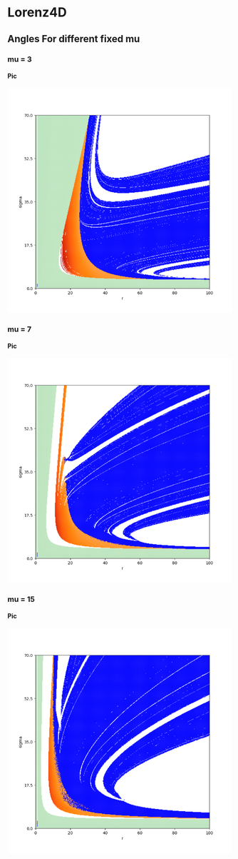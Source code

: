# Lorenz4D

## Angles For different fixed mu
### mu = 3
#### Pic
![Angles](FlowForDifferMu/Lor4Dnu3.png)
### mu = 7
#### Pic
![Angles](FlowForDifferMu/Lor4Dnu7.png)
### mu = 15
#### Pic
![Angles](FlowForDifferMu/Lor4Dnu15.png)
